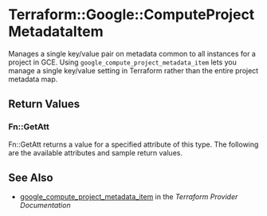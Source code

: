 # Terraform::Google::ComputeProjectMetadataItem

Manages a single key/value pair on metadata common to all instances for
a project in GCE. Using `google_compute_project_metadata_item` lets you
manage a single key/value setting in Terraform rather than the entire
project metadata map.

## Return Values

### Fn::GetAtt

Fn::GetAtt returns a value for a specified attribute of this type. The following are the available attributes and sample return values.

## See Also

* [google_compute_project_metadata_item](https://www.terraform.io/docs/providers/google/r/compute_project_metadata_item.html) in the _Terraform Provider Documentation_
